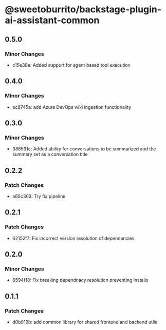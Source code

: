 # @sweetoburrito/backstage-plugin-ai-assistant-common

## 0.5.0

### Minor Changes

- c15e38e: Added support for agent based tool execution

## 0.4.0

### Minor Changes

- ac8745a: add Azure DevOps wiki ingestion functionality

## 0.3.0

### Minor Changes

- 388531c: Added ability for conversations to be summarized and the summary set as a conversation title

## 0.2.2

### Patch Changes

- a65c303: Try fix pipeline

## 0.2.1

### Patch Changes

- 62152f7: Fix incorrect version resolution of dependancies

## 0.2.0

### Minor Changes

- 6594f18: Fix breaking dependnacy resolution preventing installs

## 0.1.1

### Patch Changes

- d0b919b: add common library for shared frontend and backend utils
